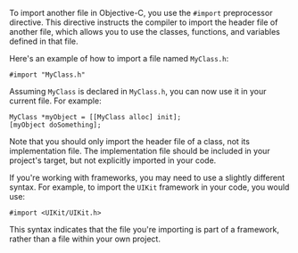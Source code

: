 To import another file in Objective-C, you use the `#import` preprocessor directive. This directive instructs the compiler to import the header file of another file, which allows you to use the classes, functions, and variables defined in that file.

Here's an example of how to import a file named `MyClass.h`:

```
#import "MyClass.h"
```

Assuming `MyClass` is declared in `MyClass.h`, you can now use it in your current file. For example:

```
MyClass *myObject = [[MyClass alloc] init];
[myObject doSomething];
```

Note that you should only import the header file of a class, not its implementation file. The implementation file should be included in your project's target, but not explicitly imported in your code.

If you're working with frameworks, you may need to use a slightly different syntax. For example, to import the `UIKit` framework in your code, you would use:

```
#import <UIKit/UIKit.h>
```

This syntax indicates that the file you're importing is part of a framework, rather than a file within your own project.